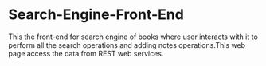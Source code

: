 # Search-Engine-Front-End
This the front-end for search engine of books where user interacts with it to perform all the search operations and adding notes operations.This web page access the data from REST web services.
